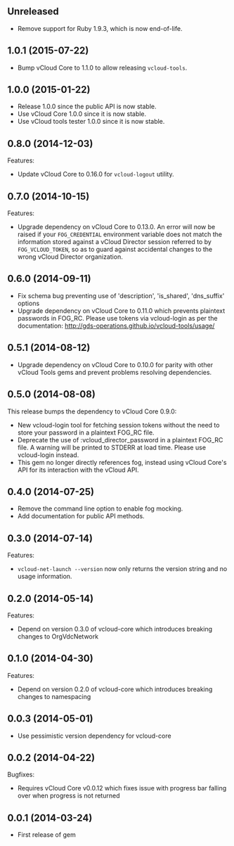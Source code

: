 ## Unreleased

  - Remove support for Ruby 1.9.3, which is now end-of-life.

## 1.0.1 (2015-07-22)

  - Bump vCloud Core to 1.1.0 to allow releasing `vcloud-tools`.

## 1.0.0 (2015-01-22)

  - Release 1.0.0 since the public API is now stable.
  - Use vCloud Core 1.0.0 since it is now stable.
  - Use vCloud tools tester 1.0.0 since it is now stable.

## 0.8.0 (2014-12-03)

Features:

  - Update vCloud Core to 0.16.0 for `vcloud-logout` utility.

## 0.7.0 (2014-10-15)

Features:

  - Upgrade dependency on vCloud Core to 0.13.0. An error will now be raised if
    your `FOG_CREDENTIAL` environment variable does not match the information
    stored against a vCloud Director session referred to by `FOG_VCLOUD_TOKEN`,
    so as to guard against accidental changes to the wrong vCloud Director
    organization.

## 0.6.0 (2014-09-11)

  - Fix schema bug preventing use of 'description', 'is_shared', 'dns_suffix' options
  - Upgrade dependency on vCloud Core to 0.11.0 which prevents plaintext
    passwords in FOG_RC. Please use tokens via vcloud-login as per
    the documentation: http://gds-operations.github.io/vcloud-tools/usage/

## 0.5.1 (2014-08-12)

  - Upgrade dependency on vCloud Core to 0.10.0 for parity with other vCloud
    Tools gems and prevent problems resolving dependencies.

## 0.5.0 (2014-08-08)

This release bumps the dependency to vCloud Core 0.9.0:

  - New vcloud-login tool for fetching session tokens without the need to
    store your password in a plaintext FOG_RC file.
  - Deprecate the use of :vcloud_director_password in a plaintext FOG_RC
    file. A warning will be printed to STDERR at load time. Please use
    vcloud-login instead.
  - This gem no longer directly references fog, instead using vCloud Core's
    API for its interaction with the vCloud API.

## 0.4.0 (2014-07-25)

  - Remove the command line option to enable fog mocking.
  - Add documentation for public API methods.

## 0.3.0 (2014-07-14)

Features:

  - `vcloud-net-launch --version` now only returns the version string
      and no usage information.

## 0.2.0 (2014-05-14)

Features:

  - Depend on version 0.3.0 of vcloud-core which introduces breaking changes to OrgVdcNetwork

## 0.1.0 (2014-04-30)

Features:

  - Depend on version 0.2.0 of vcloud-core which introduces breaking changes to namespacing

## 0.0.3 (2014-05-01)

  - Use pessimistic version dependency for vcloud-core

## 0.0.2 (2014-04-22)

Bugfixes:

  - Requires vCloud Core v0.0.12 which fixes issue with progress bar falling over when progress is not returned

## 0.0.1 (2014-03-24)

  - First release of gem
